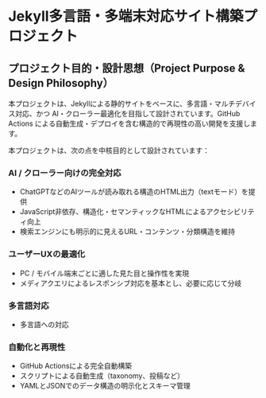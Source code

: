 # Jekyll多言語・多端末対応サイト構築プロジェクト

## プロジェクト目的・設計思想（Project Purpose & Design Philosophy）

本プロジェクトは、Jekyllによる静的サイトをベースに、多言語・マルチデバイス対応、かつ AI・クローラー最適化を目指して設計されています。GitHub Actions による自動生成・デプロイを含む構造的で再現性の高い開発を支援します。

本プロジェクトは、次の点を中核目的として設計されています：

### AI / クローラー向けの完全対応

- ChatGPTなどのAIツールが読み取れる構造のHTML出力（textモード）を提供
- JavaScript非依存、構造化・セマンティックなHTMLによるアクセシビリティ向上
- 検索エンジンにも明示的に見えるURL・コンテンツ・分類構造を維持

### ユーザーUXの最適化

- PC / モバイル端末ごとに適した見た目と操作性を実現
- メディアクエリによるレスポンシブ対応を基本とし、必要に応じて分岐

### 多言語対応

- 多言語への対応

### 自動化と再現性

- GitHub Actionsによる完全自動構築
- スクリプトによる自動生成（taxonomy、投稿など）
- YAMLとJSONでのデータ構造の明示化とスキーマ管理
